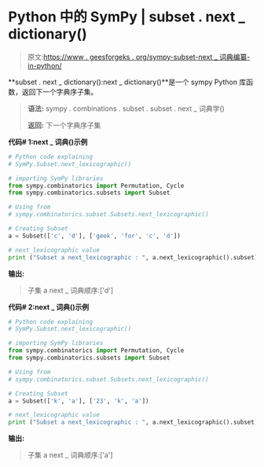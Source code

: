 # Python 中的 SymPy | subset . next _ dictionary()

> 原文:[https://www . geesforgeks . org/sympy-subset-next _ 词典编纂-in-python/](https://www.geeksforgeeks.org/sympy-subset-next_lexicographic-in-python/)

**subset . next _ dictionary():next _ dictionary()**是一个 sympy Python 库函数，返回下一个字典序子集。

> **语法:**
> sympy . combinations . subset . subset . next _ 词典学()
> 
> **返回:**
> 下一个字典序子集

**代码# 1:next _ 词典()示例**

```py
# Python code explaining
# SymPy.Subset.next_lexicographic()

# importing SymPy libraries
from sympy.combinatorics import Permutation, Cycle
from sympy.combinatorics.subsets import Subset

# Using from 
# sympy.combinatorics.subset.Subsets.next_lexicographic()

# Creating Subset
a = Subset(['c', 'd'], ['geek', 'for', 'c', 'd'])

# next_lexicographic value
print ("Subset a next_lexicographic : ", a.next_lexicographic().subset)
```

**输出:**

> 子集 a next _ 词典顺序:['d']

**代码# 2:next _ 词典()示例**

```py
# Python code explaining
# SymPy.Subset.next_lexicographic()

# importing SymPy libraries
from sympy.combinatorics import Permutation, Cycle
from sympy.combinatorics.subsets import Subset

# Using from 
# sympy.combinatorics.subset.Subsets.next_lexicographic()

# Creating Subset
a = Subset(['k', 'a'], ['23', 'k', 'a'])

# next_lexicographic value
print ("Subset a next_lexicographic : ", a.next_lexicographic().subset)
```

**输出:**

> 子集 a next _ 词典顺序:['a']